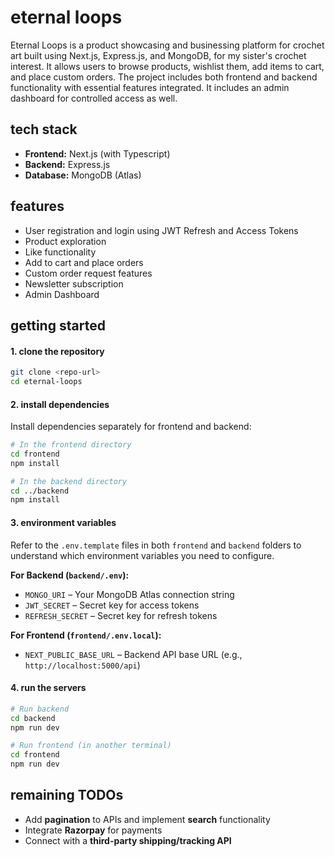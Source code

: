 # eternal loops

Eternal Loops is a product showcasing and businessing platform for crochet art built using Next.js, Express.js, and MongoDB, for my sister's crochet interest. It allows users to browse products, wishlist them, add items to cart, and place custom orders. The project includes both frontend and backend functionality with essential features integrated. It includes an admin dashboard for controlled access as well.

## tech stack

* **Frontend:** Next.js (with Typescript)
* **Backend:** Express.js
* **Database:** MongoDB (Atlas)

## features

* User registration and login using JWT Refresh and Access Tokens
* Product exploration
* Like functionality
* Add to cart and place orders
* Custom order request features
* Newsletter subscription
* Admin Dashboard

## getting started

#### 1. clone the repository

```bash
git clone <repo-url>
cd eternal-loops
```

#### 2. install dependencies

Install dependencies separately for frontend and backend:

```bash
# In the frontend directory
cd frontend
npm install

# In the backend directory
cd ../backend
npm install
```

#### 3. environment variables

Refer to the `.env.template` files in both `frontend` and `backend` folders to understand which environment variables you need to configure.

**For Backend (`backend/.env`):**

* `MONGO_URI` – Your MongoDB Atlas connection string
* `JWT_SECRET` – Secret key for access tokens
* `REFRESH_SECRET` – Secret key for refresh tokens

**For Frontend (`frontend/.env.local`):**

* `NEXT_PUBLIC_BASE_URL` – Backend API base URL (e.g., `http://localhost:5000/api`)

#### 4. run the servers

```bash
# Run backend
cd backend
npm run dev

# Run frontend (in another terminal)
cd frontend
npm run dev
```

## remaining TODOs

* Add **pagination** to APIs and implement **search** functionality
* Integrate **Razorpay** for payments
* Connect with a **third-party shipping/tracking API**
